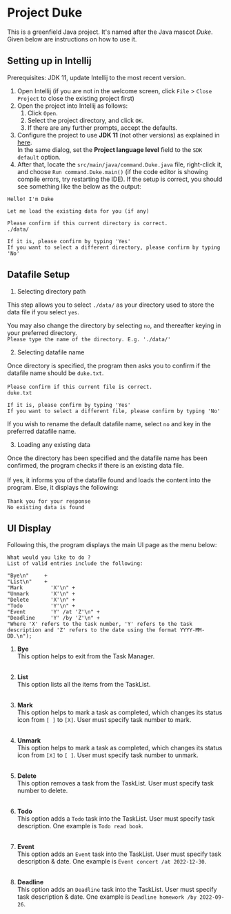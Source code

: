 # Project Duke

This is a greenfield Java project. It's named after the Java mascot _Duke_. Given below are instructions on how to use it.

## Setting up in Intellij

Prerequisites: JDK 11, update Intellij to the most recent version.

1. Open Intellij (if you are not in the welcome screen, click `File` > `Close Project` to close the existing project first)
1. Open the project into Intellij as follows:
   1. Click `Open`.
   1. Select the project directory, and click `OK`.
   1. If there are any further prompts, accept the defaults.
1. Configure the project to use **JDK 11** (not other versions) as explained in [here](https://www.jetbrains.com/help/idea/sdk.html#set-up-jdk).<br>
   In the same dialog, set the **Project language level** field to the `SDK default` option.
3. After that, locate the `src/main/java/command.Duke.java` file, right-click it, and choose `Run command.Duke.main()` (if the code editor is showing compile errors, try restarting the IDE). If the setup is correct, you should see something like the below as the output:
```
Hello! I'm Duke
   
Let me load the existing data for you (if any)
   
Please confirm if this current directory is correct.
./data/
   
If it is, please confirm by typing 'Yes'
If you want to select a different directory, please confirm by typing 'No'
```
## Datafile Setup

1. Selecting directory path

This step allows you to select `./data/` as your directory used to store the data file if you select `yes`.

You may also change the directory by selecting `no`, and thereafter keying in your preferred directory.<br>
`Please type the name of the directory. E.g. './data/'`

2. Selecting datafile name

Once directory is specified, the program then asks you to confirm if the datafile name should be `duke.txt`.<br><br>
`Please confirm if this current file is correct.`<br>
`duke.txt`

`If it is, please confirm by typing 'Yes'`<br>
`If you want to select a different file, please confirm by typing 'No'`

If you wish to rename the default datafile name, select `no` and key in the preferred datafile name.

3. Loading any existing data

Once the directory has been specified and the datafile name has been confirmed, the program checks if there is an existing data file.<br><br>
If yes, it informs you of the datafile found and loads the content into the program. Else, it displays the following:<br><br>
`Thank you for your response`<br>
`No existing data is found`

## UI Display

Following this, the program displays the main UI page as the menu below:

`What would you like to do ?`<br>
`List of valid entries include the following:`

`"Bye\n"     +`<br>
`"List\n"    +`<br>
`"Mark         'X'\n" +`<br>
`"Unmark       'X'\n" +`<br>
`"Delete       'X'\n" +`<br>
`"Todo         'Y'\n" +`<br>
`"Event        'Y' /at 'Z'\n" +`<br>
`"Deadline     'Y' /by 'Z'\n" +`<br>
`"Where 'X' refers to the task number, 'Y' refers to the task description and 'Z' refers to the date using the format YYYY-MM-DD.\n");`<br>

1. **Bye**<br>
   This option helps to exit from the Task Manager.<br><br>

1. **List**<br>
   This option lists all the items from the TaskList.<br><br>
1. **Mark**<br>
      This option helps to mark a task as completed, which changes its status icon from `[ ]` to `[X]`. User must specify task number to mark. <br><br>
1. **Unmark**<br>
   This option helps to mark a task as completed, which changes its status icon from `[X]` to `[ ]`. User must specify task number to unmark. <br><br>
1. **Delete**<br>
   This option removes a task from the TaskList. User must specify task number to delete.<br><br>
1. **Todo**<br>
   This option adds a `Todo` task into the TaskList. User must specify task description. One example is `Todo read book`.<br><br>
1. **Event**<br>
   This option adds an `Event` task into the TaskList. User must specify task description & date. One example is `Event concert /at 2022-12-30`.<br><br>
1. **Deadline**<br>
   This option adds an `Deadline` task into the TaskList. User must specify task description & date. One example is `Deadline homework /by 2022-09-26`.<br><br>